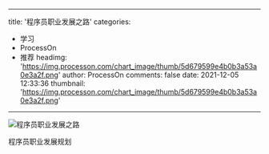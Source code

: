 
---
title: '程序员职业发展之路'
categories: 
 - 学习
 - ProcessOn
 - 推荐
headimg: 'https://img.processon.com/chart_image/thumb/5d679599e4b0b3a53a0e3a2f.png'
author: ProcessOn
comments: false
date: 2021-12-05 12:33:36
thumbnail: 'https://img.processon.com/chart_image/thumb/5d679599e4b0b3a53a0e3a2f.png'
---

<div>   
<img class="thumb" alt="程序员职业发展之路" src="https://img.processon.com/chart_image/thumb/5d679599e4b0b3a53a0e3a2f.png" referrerpolicy="no-referrer">
<p>程序员职业发展规划</p>  
</div>
            